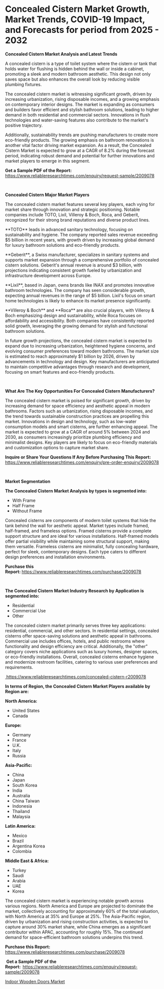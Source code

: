 <p><h1>Concealed Cistern Market Growth, Market Trends, COVID-19 Impact, and Forecasts for period from 2025 - 2032</h1></p><p><strong>Concealed Cistern Market Analysis and Latest Trends</strong></p>
<p><p>A concealed cistern is a type of toilet system where the cistern or tank that holds water for flushing is hidden behind the wall or inside a cabinet, promoting a sleek and modern bathroom aesthetic. This design not only saves space but also enhances the overall look by reducing visible plumbing fixtures.</p><p>The concealed cistern market is witnessing significant growth, driven by increasing urbanization, rising disposable incomes, and a growing emphasis on contemporary interior designs. The market is expanding as consumers and builders favor efficient and stylish bathroom solutions, leading to higher demand in both residential and commercial sectors. Innovations in flush technologies and water-saving features also contribute to the market's positive trajectory.</p><p>Additionally, sustainability trends are pushing manufacturers to create more eco-friendly products. The growing emphasis on bathroom renovations is another vital factor driving market expansion. As a result, the Concealed Cistern Market is expected to grow at a CAGR of 8.2% during the forecast period, indicating robust demand and potential for further innovations and market players to emerge in this segment.</p></p>
<p><strong>Get a Sample PDF of the Report:&nbsp;</strong> <a href="https://www.reliableresearchtimes.com/enquiry/request-sample/2009078?utm_campaign=2669&utm_medium=2&utm_source=Github&utm_content=ia&utm_term=05042025&utm_id=concealed-cistern">https://www.reliableresearchtimes.com/enquiry/request-sample/2009078</a></p>
<p>&nbsp;</p>
<p><strong>Concealed Cistern Major Market Players</strong></p>
<p><p>The concealed cistern market features several key players, each vying for market share through innovation and strategic positioning. Notable companies include TOTO, Lixil, Villeroy & Boch, Roca, and Geberit, recognized for their strong brand reputations and diverse product lines.</p><p>**TOTO** leads in advanced sanitary technology, focusing on sustainability and hygiene. The company reported sales revenue exceeding $5 billion in recent years, with growth driven by increasing global demand for luxury bathroom solutions and eco-friendly products.</p><p>**Geberit**, a Swiss manufacturer, specializes in sanitary systems and supports market expansion through a comprehensive portfolio of concealed cistern solutions. Geberit's annual revenue is around $3 billion, with projections indicating consistent growth fueled by urbanization and infrastructure development across Europe.</p><p>**Lixil**, based in Japan, owns brands like INAX and promotes innovative bathroom technologies. The company has seen considerable growth, expecting annual revenues in the range of $5 billion. Lixil's focus on smart home technologies is likely to enhance its market presence significantly.</p><p>**Villeroy & Boch** and **Roca** are also crucial players, with Villeroy & Boch emphasizing design and sustainability, while Roca focuses on affordability and accessibility. Both companies have consistently reported solid growth, leveraging the growing demand for stylish and functional bathroom solutions.</p><p>In future growth projections, the concealed cistern market is expected to expand due to increasing urbanization, heightened hygiene concerns, and evolving consumer preferences toward modern bathrooms. The market size is estimated to reach approximately $1 billion by 2026, driven by advancements in technology and design. Key manufacturers are anticipated to maintain competitive advantages through research and development, focusing on smart features and eco-friendly products.</p></p>
<p>&nbsp;</p>
<p><strong>What Are The Key Opportunities For Concealed Cistern Manufacturers?</strong></p>
<p><p>The concealed cistern market is poised for significant growth, driven by increasing demand for space efficiency and aesthetic appeal in modern bathrooms. Factors such as urbanization, rising disposable incomes, and the trend towards sustainable construction practices are propelling this market. Innovations in design and technology, such as low-water consumption models and smart cisterns, are further enhancing appeal. The market is expected to grow at a CAGR of around 5% between 2024 and 2030, as consumers increasingly prioritize plumbing efficiency and minimalist designs. Key players are likely to focus on eco-friendly materials and customization options to capture market share.</p></p>
<p><strong>Inquire or Share Your Questions If Any Before Purchasing This Report:</strong> <a href="https://www.reliableresearchtimes.com/enquiry/pre-order-enquiry/2009078?utm_campaign=2669&utm_medium=2&utm_source=Github&utm_content=ia&utm_term=05042025&utm_id=concealed-cistern">https://www.reliableresearchtimes.com/enquiry/pre-order-enquiry/2009078</a></p>
<p>&nbsp;</p>
<p><strong>Market Segmentation</strong></p>
<p><strong>The Concealed Cistern Market Analysis by types is segmented into:</strong></p>
<p><ul><li>With Frame</li><li>Half Frame</li><li>Without Frame</li></ul></p>
<p><p>Concealed cisterns are components of modern toilet systems that hide the tank behind the wall for aesthetic appeal. Market types include framed, half-framed, and frameless options. Framed cisterns provide a complete support structure and are ideal for various installations. Half-framed models offer partial visibility while maintaining some structural support, making them versatile. Frameless cisterns are minimalist, fully concealing hardware, perfect for sleek, contemporary designs. Each type caters to different design preferences and installation environments.</p></p>
<p><strong>Purchase this Report:&nbsp;</strong><a href="https://www.reliableresearchtimes.com/purchase/2009078?utm_campaign=2669&utm_medium=2&utm_source=Github&utm_content=ia&utm_term=05042025&utm_id=concealed-cistern">https://www.reliableresearchtimes.com/purchase/2009078</a></p>
<p>&nbsp;</p>
<p><strong>The Concealed Cistern Market Industry Research by Application is segmented into:</strong></p>
<p><ul><li>Residential</li><li>Commercial Use</li><li>Other</li></ul></p>
<p><p>The concealed cistern market primarily serves three key applications: residential, commercial, and other sectors. In residential settings, concealed cisterns offer space-saving solutions and aesthetic appeal in bathrooms. Commercial use includes offices, hotels, and public restrooms where functionality and design efficiency are critical. Additionally, the "other" category covers niche applications such as luxury homes, designer spaces, or eco-friendly installations. Overall, concealed cisterns enhance hygiene and modernize restroom facilities, catering to various user preferences and requirements.</p></p>
<p><a href="https://www.reliableresearchtimes.com/concealed-cistern-r2009078?utm_campaign=2669&utm_medium=2&utm_source=Github&utm_content=ia&utm_term=05042025&utm_id=concealed-cistern">&nbsp;https://www.reliableresearchtimes.com/concealed-cistern-r2009078</a></p>
<p><strong>In terms of Region, the Concealed Cistern Market Players available by Region are:</strong></p>
<p>
    <p> <strong> North America: </strong>
        <ul>
            <li>United States</li>
            <li>Canada</li>
        </ul>
        </p> 
    <p> <strong> Europe: </strong>
        <ul>
            <li>Germany</li>
            <li>France</li>
            <li>U.K.</li>
            <li>Italy</li>
            <li>Russia</li>
        </ul>
        </p> 
    <p> <strong> Asia-Pacific: </strong>
        <ul>
            <li>China</li>
            <li>Japan</li>
            <li>South Korea</li>
            <li>India</li>
            <li>Australia</li>
            <li>China Taiwan</li>
            <li>Indonesia</li>
            <li>Thailand</li>
            <li>Malaysia</li>
        </ul>
        </p> 
    <p> <strong> Latin America: </strong>
        <ul>
            <li>Mexico</li>
            <li>Brazil</li>
            <li>Argentina Korea</li>
            <li>Colombia</li>
        </ul>
        </p> 
    <p> <strong> Middle East & Africa: </strong>
        <ul>
            <li>Turkey</li>
            <li>Saudi</li>
            <li>Arabia</li>
            <li>UAE</li>
            <li>Korea</li>
        </ul>
    </p>
    </p>
<p><p>The concealed cistern market is experiencing notable growth across various regions. North America and Europe are projected to dominate the market, collectively accounting for approximately 60% of the total valuation, with North America at 35% and Europe at 25%. The Asia-Pacific region, driven by urbanization and rising construction activities, is expected to capture around 30% market share, while China emerges as a significant contributor within APAC, accounting for roughly 15%. The continued demand for space-efficient bathroom solutions underpins this trend.</p></p>
<p><strong>Purchase this Report: </strong><a href="https://www.reliableresearchtimes.com/purchase/2009078?utm_campaign=2669&utm_medium=2&utm_source=Github&utm_content=ia&utm_term=05042025&utm_id=concealed-cistern">https://www.reliableresearchtimes.com/purchase/2009078</a></p>
<p>&nbsp;<strong>Get a Sample PDF of the Report:&nbsp;&nbsp;</strong><a href="https://www.reliableresearchtimes.com/enquiry/request-sample/2009078?utm_campaign=2669&utm_medium=2&utm_source=Github&utm_content=ia&utm_term=05042025&utm_id=concealed-cistern">https://www.reliableresearchtimes.com/enquiry/request-sample/2009078</a></p>
<p><strong></strong></p>
<p><p><a href="https://github.com/curinbucan9/Market-Research-Report-List-1/blob/main/indoor-wooden-doors-market.md?utm_campaign=2669&utm_medium=2&utm_source=Github&utm_content=ia&utm_term=05042025&utm_id=concealed-cistern">Indoor Wooden Doors Market</a></p></p>